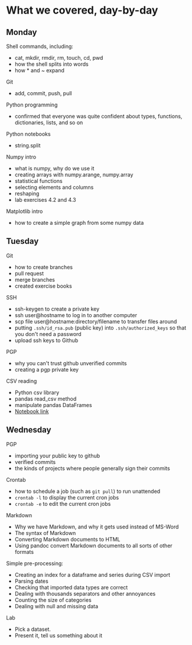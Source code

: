 What we covered, day-by-day
===========================




Monday
------

Shell commands, including:
 - cat, mkdir, rmdir, rm, touch, cd, pwd
 - how the shell splits into words
 - how * and ~ expand
 
Git
 - add, commit, push, pull

Python programming
 - confirmed that everyone was quite confident about 
 types, functions, dictionaries, lists, and so on
 
Python notebooks
 - string.split
 
Numpy intro
 - what is numpy, why do we use it
 - creating arrays with numpy.arange, numpy.array
 - statistical functions
 - selecting elements and columns
 - reshaping
 - lab exercises 4.2 and 4.3

Matplotlib intro
 - how to create a simple graph from some numpy data


Tuesday
-------

Git
 - how to create branches
 - pull request
 - merge branches
 - created exercise books
 
SSH
 - ssh-keygen to create a private key
 - ssh user@hostname to log in to another computer
 - scp file user@hostname:directory/filename to transfer files around
 - putting ```.ssh/id_rsa.pub``` (public key) into
   ```.ssh/authorized_keys``` so that you don't need a password
 - upload ssh keys to Github
 
PGP
 - why you can't trust github unverified commits
 - creating a pgp private key

CSV reading
 - Python csv library
 - pandas read_csv method
 - manipulate pandas DataFrames
 - [Notebook link](../../notebooks/reading-csv-files.ipynb)

Wednesday
---------

PGP
 - importing your public key to github
 - verified commits
 - the kinds of projects where people generally sign their commits
 
Crontab
 - how to schedule a job (such as ```git pull```) to run unattended
 - ```crontab -l``` to display the current cron jobs
 - ```crontab -e``` to edit the current cron jobs
 
Markdown
 - Why we have Markdown, and why it gets used instead of MS-Word
 - The syntax of Markdown
 - Converting Markdown documents to HTML
 - Using pandoc convert Markdown documents to all sorts of other formats
 
Simple pre-processing:
 - Creating an index for a dataframe and series during CSV import 
 - Parsing dates
 - Checking that imported data types are correct
 - Dealing with thousands separators and other annoyances
 - Counting the size of categories
 - Dealing with null and missing data
 
Lab
 - Pick a dataset.
 - Present it, tell us something about it


